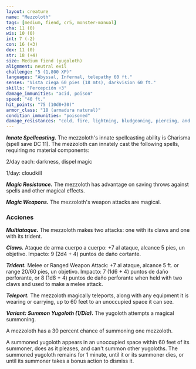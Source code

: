 ```yaml
---
layout: creature
name: "Mezzoloth"
tags: [medium, fiend, cr5, monster-manual]
cha: 11 (0)
wis: 10 (0)
int: 7 (-2)
con: 16 (+3)
dex: 11 (0)
str: 18 (+4)
size: Medium fiend (yugoloth)
alignment: neutral evil
challenge: "5 (1,800 XP)"
languages: "Abyssal, Infernal, telepathy 60 ft."
senses: "Vista ciega 60 pies (18 mts), darkvision 60 ft."
skills: "Percepción +3"
damage_immunities: "acid, poison"
speed: "40 ft."
hit_points: "75 (10d8+30)"
armor_class: "18 (armadura natural)"
condition_immunities: "poisoned"
damage_resistances: "cold, fire, lightning, bludgeoning, piercing, and slashing from nonmagical weapons"
---
```


***Innate Spellcasting.*** The mezzoloth's innate spellcasting ability is Charisma (spell save DC 11). The mezzoloth can innately cast the following spells, requiring no material components:

2/day each: darkness, dispel magic

1/day: cloudkill

***Magic Resistance.*** The mezzoloth has advantage on saving throws against spells and other magical effects.

***Magic Weapons.*** The mezzoloth's weapon attacks are magical.

### Acciones

***Multiataque.*** The mezzoloth makes two attacks: one with its claws and one with its trident.

***Claws.*** Ataque de arma cuerpo a cuerpo: +7 al ataque, alcance 5 pies, un objetivo. Impacto: 9 (2d4 + 4) puntos de daño cortante.

***Trident.*** Melee or Ranged Weapon Attack: +7 al ataque, alcance 5 ft. or range 20/60 pies, un objetivo. Impacto: 7 (1d6 + 4) puntos de daño perforante, or 8 (1d8 + 4) puntos de daño perforante when held with two claws and used to make a melee attack.

***Teleport.*** The mezzoloth magically teleports, along with any equipment it is wearing or carrying, up to 60 feet to an unoccupied space it can see.

***Variant: Summon Yugoloth (1/Día).*** The yugoloth attempts a magical summoning.

A mezzoloth has a 30 percent chance of summoning one mezzoloth.

A summoned yugoloth appears in an unoccupied space within 60 feet of its summoner, does as it pleases, and can't summon other yugoloths. The summoned yugoloth remains for 1 minute, until it or its summoner dies, or until its summoner takes a bonus action to dismiss it.